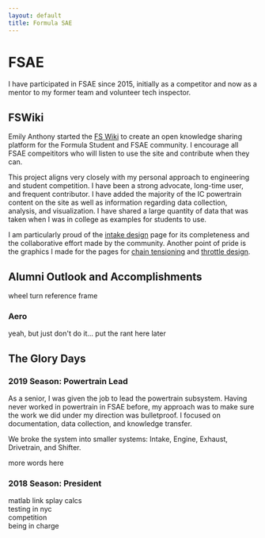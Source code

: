 ```yaml
---
layout: default
title: Formula SAE
---
```

# FSAE

I have participated in FSAE since 2015, initially as a competitor and now as a mentor to my former team and volunteer tech inspector.

## FSWiki

Emily Anthony started the <a href="https://fswiki.us">FS Wiki</a> to create an open knowledge sharing platform for the Formula Student and FSAE community. I encourage all FSAE compeititors who will listen to use the site and contribute when they can.

This project aligns very closely with my personal approach to engineering and student competition. I have been a strong advocate, long-time user, and frequent contributor. I have added the majority of the IC powertrain content on the site <!--(possibly to the detriment of all users lol)--> as well as information regarding data collection, analysis, and visualization. I have shared a large quantity of data that was taken when I was in college as examples for students to use.

I am particularly proud of the <a href="https://fswiki.us/Intake">intake design<a> page for its completeness and the collaborative effort made by the community. Another point of pride is the graphics I made for the pages for <a href="https://fswiki.us/Tensioner">chain tensioning<a> and <a href="https://fswiki.us/Throttle">throttle design<a>.

## Alumni Outlook and Accomplishments

<p>
wheel turn reference frame
</p>

### Aero

<p>yeah, but just don't do it... put the rant here later</p>

## The Glory Days

### 2019 Season: Powertrain Lead

As a senior, I was given the job to lead the powertrain subsystem. Having never worked in powertrain in FSAE before, my approach was to make sure the work we did under my direction was bulletproof. I focused on documentation, data collection, and knowledge transfer.

We broke the system into smaller systems: Intake, Engine, Exhaust, Drivetrain, and Shifter.

more words here

### 2018 Season: President

<p>	
matlab link splay calcs<br>
testing in nyc<br>
competition<br>
being in charge<br>
</p>